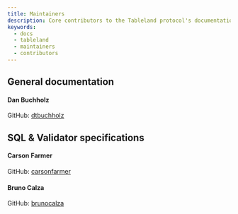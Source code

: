 ```yaml
---
title: Maintainers
description: Core contributors to the Tableland protocol's documentation.
keywords:
  - docs
  - tableland
  - maintainers
  - contributors
---
```


## General documentation

#### Dan Buchholz

GitHub: [dtbuchholz](https://github.com/dtbuchholz)

## SQL & Validator specifications

#### Carson Farmer

GitHub: [carsonfarmer](https://github.com/carsonfarmer)

#### Bruno Calza

GitHub: [brunocalza](https://github.com/brunocalza)
